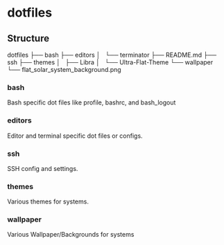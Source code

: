 # dotfiles
## Structure
dotfiles
├── bash
├── editors
│   └── terminator
├── README.md
├── ssh
├── themes
│   ├── Libra
│   └── Ultra-Flat-Theme
└── wallpaper
    └── flat_solar_system_background.png

### bash
Bash specific dot files like profile, bashrc, and bash_logout

### editors
Editor and terminal specific dot files or configs.

### ssh
SSH config and settings.

### themes
Various themes for systems.

### wallpaper
Various Wallpaper/Backgrounds for systems


